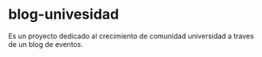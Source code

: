 # blog-univesidad
Es un proyecto dedicado al crecimiento de comunidad universidad a traves de un blog de eventos.
